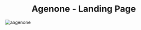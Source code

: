 **<h1 align="center">Agenone - Landing Page</h1>**
![aagenone](https://github.com/user-attachments/assets/7e20fb3b-23a6-4a2c-8577-9fb4a7991f58)
